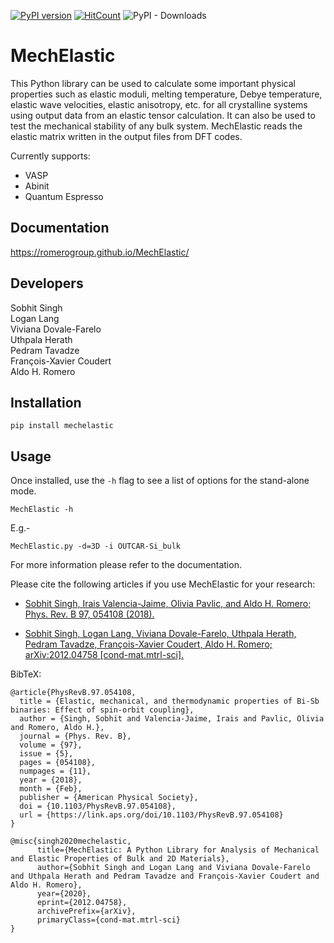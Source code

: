 [![PyPI version](https://badge.fury.io/py/MechElastic.svg)](https://badge.fury.io/py/MechElastic)
[![HitCount](http://hits.dwyl.com/uthpalaherath/romerogroup/mechelastic.svg)](http://hits.dwyl.com/uthpalaherath/romerogroup/mechelastic)
![PyPI - Downloads](https://img.shields.io/pypi/dm/mechelastic)

# MechElastic

This Python library can be used to calculate some important physical properties such as elastic moduli, melting temperature, Debye temperature, elastic wave velocities, elastic anisotropy, etc. for all crystalline systems using output data from an elastic tensor calculation. It can also be used to test the mechanical stability of any bulk system. MechElastic reads the elastic matrix written in the output files from DFT codes. 

Currently supports:

- VASP
- Abinit 
- Quantum Espresso


## Documentation

https://romerogroup.github.io/MechElastic/


Developers
------------
Sobhit Singh <br />
Logan Lang <br />
Viviana Dovale-Farelo <br />
Uthpala Herath <br />
Pedram Tavadze <br />
François-Xavier Coudert <br />
Aldo H. Romero <br />

## Installation

```
pip install mechelastic
```

## Usage

Once installed, use the ``-h`` flag to see a list of options for the stand-alone mode.

```
MechElastic -h
```

E.g.-

```
MechElastic.py -d=3D -i OUTCAR-Si_bulk 
```

For more information please refer to the documentation. 



Please cite the following articles if you use MechElastic for your research: 

- [Sobhit Singh, Irais Valencia-Jaime, Olivia Pavlic, and Aldo H. Romero; Phys. Rev. B 97, 054108 (2018).](https://journals.aps.org/prb/abstract/10.1103/PhysRevB.97.054108)

- [Sobhit Singh, Logan Lang, Viviana Dovale-Farelo, Uthpala Herath, Pedram Tavadze, François-Xavier Coudert, Aldo H. Romero; arXiv:2012.04758 [cond-mat.mtrl-sci].](https://arxiv.org/abs/2012.04758)

BibTeX:

```
@article{PhysRevB.97.054108,
  title = {Elastic, mechanical, and thermodynamic properties of Bi-Sb binaries: Effect of spin-orbit coupling},
  author = {Singh, Sobhit and Valencia-Jaime, Irais and Pavlic, Olivia and Romero, Aldo H.},
  journal = {Phys. Rev. B},
  volume = {97},
  issue = {5},
  pages = {054108},
  numpages = {11},
  year = {2018},
  month = {Feb},
  publisher = {American Physical Society},
  doi = {10.1103/PhysRevB.97.054108},
  url = {https://link.aps.org/doi/10.1103/PhysRevB.97.054108}
}

@misc{singh2020mechelastic,
      title={MechElastic: A Python Library for Analysis of Mechanical and Elastic Properties of Bulk and 2D Materials}, 
      author={Sobhit Singh and Logan Lang and Viviana Dovale-Farelo and Uthpala Herath and Pedram Tavadze and François-Xavier Coudert and Aldo H. Romero},
      year={2020},
      eprint={2012.04758},
      archivePrefix={arXiv},
      primaryClass={cond-mat.mtrl-sci}
}

```










